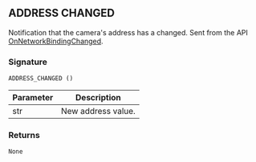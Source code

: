 ## ADDRESS CHANGED

Notification that the camera's address has a changed. Sent from the API [OnNetworkBindingChanged][1].


### Signature

`ADDRESS_CHANGED ()`


| Parameter | Description |
| --- | --- |
| str | New address value. |


### Returns

`None`

[1]:	https://snap-one.github.io/docs-driverworks-api/#onnetworkbindingchanged